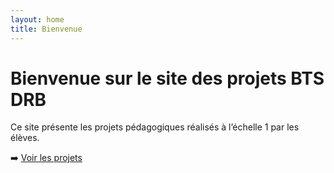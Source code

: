 ```yaml
---
layout: home
title: Bienvenue
---
```


# Bienvenue sur le site des projets BTS DRB  

Ce site présente les projets pédagogiques réalisés à l’échelle 1 par les élèves.  

➡️ [Voir les projets](projets.md)
